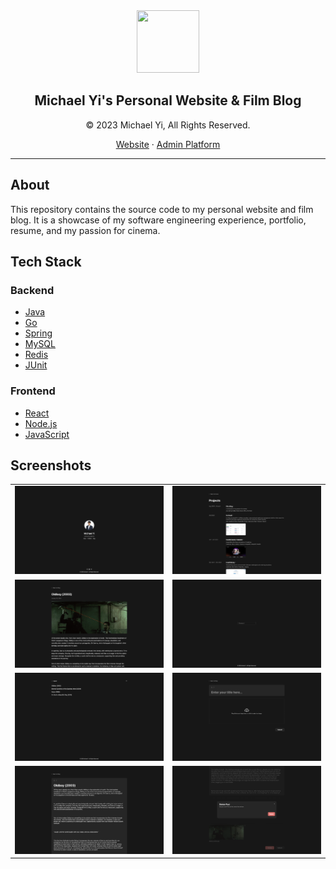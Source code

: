 <div align="center">
    <img src="https://michael-yi.com/michael.jpeg" width="100" height="100" />
    <h2>Michael Yi's Personal Website & Film Blog</h2>
    <p>© 2023 Michael Yi, All Rights Reserved.</p>
    <p>
        <a href="https://michael-yi.com/">Website</a>&nbsp;&#183;&nbsp;<a href="https://admin.michael-yi.com/">Admin Platform</a>
    </p>
</div>

<hr/>

## About 

This repository contains the source code to my personal website and film blog. It is a showcase of my software engineering experience, portfolio, resume, and my passion for cinema.

## Tech Stack

### Backend
- [Java](https://www.java.com/en/)
- [Go](https://go.dev/)
- [Spring](https://spring.io/)
- [MySQL](https://www.mysql.com/)
- [Redis](https://redis.io/)
- [JUnit](https://junit.org/junit5/)

### Frontend
- [React](https://react.dev/)
- [Node.js](https://nodejs.org/en)
- [JavaScript](https://www.javascript.com/)

## Screenshots

| | |
| - | - |
|![](.github/assets/home.png) | ![](.github/assets/portfolio.png) <tr></tr> |
|![](.github/assets/readPost.png) | ![](.github/assets/login.png) <tr></tr> |
|![](.github/assets/blog.png) | ![](.github/assets/createPost.png) <tr></tr> |
|![](.github/assets/updatePost.png) | ![](.github/assets/deletePost.png)<tr></tr> |
